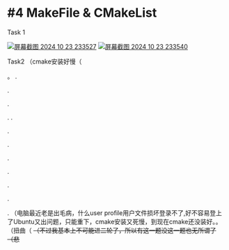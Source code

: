 # \#4 MakeFile & CMakeList

Task 1

[![屏幕截图 2024 10 23 233527](https://img.z4a.net/images/2024/10/23/-2024-10-23-233527.png)](https://img.z4a.net/image/%E5%B1%8F%E5%B9%95%E6%88%AA%E5%9B%BE-2024-10-23-233527.371N6)
[![屏幕截图 2024 10 23 233540](https://img.z4a.net/images/2024/10/23/-2024-10-23-233540.png)](https://img.z4a.net/image/%E5%B1%8F%E5%B9%95%E6%88%AA%E5%9B%BE-2024-10-23-233540.37ys1)

Task2
（cmake安装好慢（

。
 . 

.

 .   
      
        
.
.

.


.

.


.


.

.

.
（电脑最近老是出毛病，什么user profile用户文件损坏登录不了,好不容易登上了Ubuntu又出问题，只能重下，cmake安装又死慢，到现在cmake还没装好。。（扭曲（
~~（不过我基本上不可能进二轮了，所以有这一题没这一题也无所谓了（悲~~

